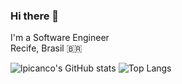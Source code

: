 ### Hi there 👋

I'm a Software Engineer<br/>
Recife, Brasil 🇧🇷

![lpicanco's GitHub stats](https://github-readme-stats.vercel.app/api?username=renatodinizc&count_private=true&show_icons=true&theme=nightowl)
![Top Langs](https://github-readme-stats.vercel.app/api/top-langs/?username=renatodinizc&langs_count=8&layout=compact&theme=nightowl&hide=HTML,Jupyter+Notebook,CSS&exclude_repo=grails,stackoverflow-java-sdk,github-readme-stats,github-readme-stats-site,nostr-relay-registry,nostr-gateway,swagger-ui)

<!--
**renatodinizc/renatodinizc** is a ✨ _special_ ✨ repository because its `README.md` (this file) appears on your GitHub profile.

Here are some ideas to get you started:

- 🔭 I’m currently working on ...
- 🌱 I’m currently learning ...
- 👯 I’m looking to collaborate on ...
- 🤔 I’m looking for help with ...
- 💬 Ask me about ...
- 📫 How to reach me: ...
- 😄 Pronouns: ...
- ⚡ Fun fact: ...
-->
